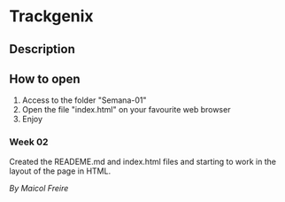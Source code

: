 # Trackgenix

## Description

## How to open
1. Access to the folder "Semana-01"
2. Open the file "index.html" on your favourite web browser
3. Enjoy

### Week 02
Created the READEME.md and index.html files and starting to work in the layout of the page in HTML.

_By Maicol Freire_

